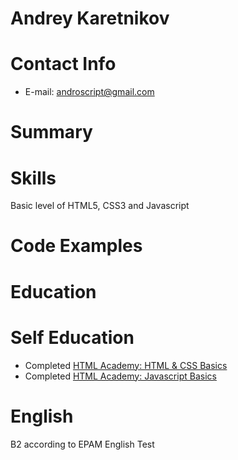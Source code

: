 # Andrey Karetnikov

# Contact Info
* E-mail: androscript@gmail.com

# Summary

# Skills
Basic level of HTML5, CSS3 and Javascript

# Code Examples

# Education

# Self Education
* Completed [HTML Academy: HTML & CSS Basics](https://htmlacademy.ru/profile/id150095/)
* Completed [HTML Academy: Javascript Basics](https://htmlacademy.ru/profile/id150095/)

# English
B2 according to EPAM English Test